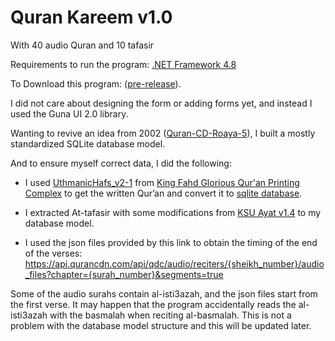 # Quran Kareem v1.0
With 40 audio Quran and 10 tafasir

Requirements to run the program: [.NET Framework 4.8](https://go.microsoft.com/fwlink/?linkid=2088631)

To Download this program: ([pre-release](https://www.mediafire.com/file/v5mvraxoup56ggq)).


I did not care about designing the form or adding forms yet, and instead I used the Guna UI 2.0 library.

Wanting to revive an idea from 2002 ([Quran-CD-Roaya-5](https://archive.org/download/QuranCDRoaya5/Quran-CD-Roaya-5.iso)), I built a mostly standardized SQLite database model.

And to ensure myself correct data, I did the following:

- I used [UthmanicHafs_v2-1](https://fonts.qurancomplex.gov.sa/wp02/حفص) from [King Fahd Glorious Qur'an Printing Complex](https://qurancomplex.gov.sa/) to get the written Qur’an and convert it to [sqlite database](https://github.com/mohamedashref371/QuranKareem/blob/master/data/texts/حفص%20عن%20عاصم.db).

- I extracted At-tafasir with some modifications from [KSU Ayat v1.4](https://quran.ksu.edu.sa/ayat/) to my database model.

- I used the json files provided by this link to obtain the timing of the end of the verses:
https://api.qurancdn.com/api/qdc/audio/reciters/{sheikh_number}/audio_files?chapter={surah_number}&segments=true

Some of the audio surahs contain al-isti3azah, and the json files start from the first verse. It may happen that the program accidentally reads the al-isti3azah with the basmalah when reciting al-basmalah. This is not a problem with the database model structure and this will be updated later.
